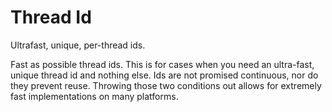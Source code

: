 # Thread Id

Ultrafast, unique, per-thread ids.

Fast as possible thread ids. This is for cases when you need an ultra-fast,
unique thread id and nothing else. Ids are not promised continuous, nor do they
prevent reuse. Throwing those two conditions out allows for extremely fast
implementations on many platforms.
